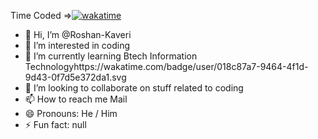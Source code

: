 Time Coded =>[![wakatime](https://wakatime.com/badge/user/018c87a7-9464-4f1d-9d43-0f7d5e372da1.svg)](https://wakatime.com/@018c87a7-9464-4f1d-9d43-0f7d5e372da1)
- 👋 Hi, I’m @Roshan-Kaveri
- 👀 I’m interested in coding
- 🌱 I’m currently learning Btech Information Technologyhttps://wakatime.com/badge/user/018c87a7-9464-4f1d-9d43-0f7d5e372da1.svg
- 💞️ I’m looking to collaborate on stuff related to coding
- 📫 How to reach me Mail
- 😄 Pronouns: He / Him
- ⚡ Fun fact: null

<!---
Roshan-Kaveri/Roshan-Kaveri is a ✨ special ✨ repository because its `README.md` (this file) appears on your GitHub profile.
You can click the Preview link to take a look at your changes.
--->
